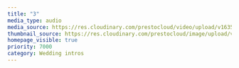 ```yaml
---
title: "3"
media_type: audio
media_source: https://res.cloudinary.com/prestocloud/video/upload/v1635110958/dave-peach-web-netlify-cms/commercial-sample_v49stm.mp3
thumbnail_source: https://res.cloudinary.com/prestocloud/image/upload/v1623650952/dave-peach-web-netlify-cms/march_madness.png
homepage_visible: true
priority: 7000
category: Wedding intros
---
```

